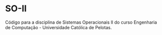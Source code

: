 # SO-II
Código para a disciplina de Sistemas Operacionais II do curso Engenharia de Computação - Universidade Católica de Pelotas.
